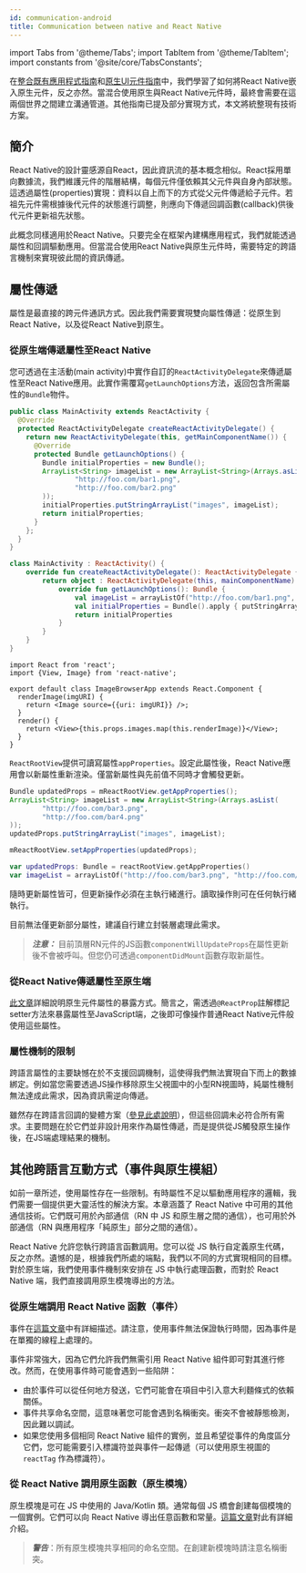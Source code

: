 ```yaml
---
id: communication-android
title: Communication between native and React Native
---
```


import Tabs from '@theme/Tabs'; import TabItem from '@theme/TabItem'; import constants from '@site/core/TabsConstants';

在[整合既有應用程式指南](integration-with-existing-apps)和[原生UI元件指南](native-components-android)中，我們學習了如何將React Native嵌入原生元件，反之亦然。當混合使用原生與React Native元件時，最終會需要在這兩個世界之間建立溝通管道。其他指南已提及部分實現方式，本文將統整現有技術方案。

## 簡介

React Native的設計靈感源自React，因此資訊流的基本概念相似。React採用單向數據流，我們維護元件的階層結構，每個元件僅依賴其父元件與自身內部狀態。這透過屬性(properties)實現：資料以自上而下的方式從父元件傳遞給子元件。若祖先元件需根據後代元件的狀態進行調整，則應向下傳遞回調函數(callback)供後代元件更新祖先狀態。

此概念同樣適用於React Native。只要完全在框架內建構應用程式，我們就能透過屬性和回調驅動應用。但當混合使用React Native與原生元件時，需要特定的跨語言機制來實現彼此間的資訊傳遞。

## 屬性傳遞

屬性是最直接的跨元件通訊方式。因此我們需要實現雙向屬性傳遞：從原生到React Native，以及從React Native到原生。

### 從原生端傳遞屬性至React Native

您可透過在主活動(main activity)中實作自訂的`ReactActivityDelegate`來傳遞屬性至React Native應用。此實作需覆寫`getLaunchOptions`方法，返回包含所需屬性的`Bundle`物件。

<Tabs groupId="android-language" queryString defaultValue={constants.defaultAndroidLanguage} values={constants.androidLanguages}>

<TabItem value="java">

```java
public class MainActivity extends ReactActivity {
  @Override
  protected ReactActivityDelegate createReactActivityDelegate() {
    return new ReactActivityDelegate(this, getMainComponentName()) {
      @Override
      protected Bundle getLaunchOptions() {
        Bundle initialProperties = new Bundle();
        ArrayList<String> imageList = new ArrayList<String>(Arrays.asList(
                "http://foo.com/bar1.png",
                "http://foo.com/bar2.png"
        ));
        initialProperties.putStringArrayList("images", imageList);
        return initialProperties;
      }
    };
  }
}
```

</TabItem>

<TabItem value="kotlin">

```kotlin
class MainActivity : ReactActivity() {
    override fun createReactActivityDelegate(): ReactActivityDelegate {
        return object : ReactActivityDelegate(this, mainComponentName) {
            override fun getLaunchOptions(): Bundle {
                val imageList = arrayListOf("http://foo.com/bar1.png", "http://foo.com/bar2.png")
                val initialProperties = Bundle().apply { putStringArrayList("images", imageList) }
                return initialProperties
            }
        }
    }
}
```

</TabItem>
</Tabs>

```tsx
import React from 'react';
import {View, Image} from 'react-native';

export default class ImageBrowserApp extends React.Component {
  renderImage(imgURI) {
    return <Image source={{uri: imgURI}} />;
  }
  render() {
    return <View>{this.props.images.map(this.renderImage)}</View>;
  }
}
```

`ReactRootView`提供可讀寫屬性`appProperties`。設定此屬性後，React Native應用會以新屬性重新渲染。僅當新屬性與先前值不同時才會觸發更新。

<Tabs groupId="android-language" queryString defaultValue={constants.defaultAndroidLanguage} values={constants.androidLanguages}>

<TabItem value="java">

```java
Bundle updatedProps = mReactRootView.getAppProperties();
ArrayList<String> imageList = new ArrayList<String>(Arrays.asList(
        "http://foo.com/bar3.png",
        "http://foo.com/bar4.png"
));
updatedProps.putStringArrayList("images", imageList);

mReactRootView.setAppProperties(updatedProps);
```

</TabItem>

<TabItem value="kotlin">

```kotlin
var updatedProps: Bundle = reactRootView.getAppProperties()
var imageList = arrayListOf("http://foo.com/bar3.png", "http://foo.com/bar4.png")
```

</TabItem>

</Tabs>

隨時更新屬性皆可，但更新操作必須在主執行緒進行。讀取操作則可在任何執行緒執行。

目前無法僅更新部分屬性，建議自行建立封裝層處理此需求。

> **_注意：_** 目前頂層RN元件的JS函數`componentWillUpdateProps`在屬性更新後不會被呼叫。但您仍可透過`componentDidMount`函數存取新屬性。

### 從React Native傳遞屬性至原生端

[此文章](native-components-android#3-expose-view-property-setters-using-reactprop-or-reactpropgroup-annotation)詳細說明原生元件屬性的暴露方式。簡言之，需透過`@ReactProp`註解標記setter方法來暴露屬性至JavaScript端，之後即可像操作普通React Native元件般使用這些屬性。

### 屬性機制的限制

跨語言屬性的主要缺憾在於不支援回調機制，這使得我們無法實現自下而上的數據綁定。例如當您需要透過JS操作移除原生父視圖中的小型RN視圖時，純屬性機制無法達成此需求，因為資訊需逆向傳遞。

雖然存在跨語言回調的變體方案（[參見此處說明](native-modules-android#callbacks)），但這些回調未必符合所有需求。主要問題在於它們並非設計用來作為屬性傳遞，而是提供從JS觸發原生操作後，在JS端處理結果的機制。

## 其他跨語言互動方式（事件與原生模組）

如前一章所述，使用屬性存在一些限制。有時屬性不足以驅動應用程序的邏輯，我們需要一個提供更大靈活性的解決方案。本章涵蓋了 React Native 中可用的其他通信技術。它們既可用於內部通信（RN 中 JS 和原生層之間的通信），也可用於外部通信（RN 與應用程序「純原生」部分之間的通信）。

React Native 允許您執行跨語言函數調用。您可以從 JS 執行自定義原生代碼，反之亦然。遺憾的是，根據我們所處的端點，我們以不同的方式實現相同的目標。對於原生端，我們使用事件機制來安排在 JS 中執行處理函數，而對於 React Native 端，我們直接調用原生模塊導出的方法。

### 從原生端調用 React Native 函數（事件）

事件在[這篇文章](native-components-android#events)中有詳細描述。請注意，使用事件無法保證執行時間，因為事件是在單獨的線程上處理的。

事件非常強大，因為它們允許我們無需引用 React Native 組件即可對其進行修改。然而，在使用事件時可能會遇到一些陷阱：

- 由於事件可以從任何地方發送，它們可能會在項目中引入意大利麵條式的依賴關係。
- 事件共享命名空間，這意味著您可能會遇到名稱衝突。衝突不會被靜態檢測，因此難以調試。
- 如果您使用多個相同 React Native 組件的實例，並且希望從事件的角度區分它們，您可能需要引入標識符並與事件一起傳遞（可以使用原生視圖的 `reactTag` 作為標識符）。

### 從 React Native 調用原生函數（原生模塊）

原生模塊是可在 JS 中使用的 Java/Kotlin 類。通常每個 JS 橋會創建每個模塊的一個實例。它們可以向 React Native 導出任意函數和常量。[這篇文章](native-modules-android)對此有詳細介紹。

> **_警告_**：所有原生模塊共享相同的命名空間。在創建新模塊時請注意名稱衝突。